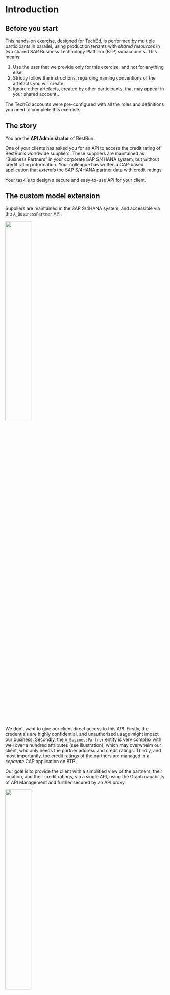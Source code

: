 # Introduction

## Before you start

This hands-on exercise, designed for TechEd, is performed by multiple participants in parallel, using production tenants with *shared resources* in two shared SAP Business Technology Platform (BTP) subaccounts. This means:

1.  Use the user that we provide only for this exercise, and not for anything else.
2.  Strictly follow the instructions, regarding naming conventions of the artefacts you will create.
3.  Ignore other artefacts, created by other participants, that may appear in your shared account..

The TechEd accounts were pre-configured with all the roles and definitions you need to complete this exercise.

## The story

You are the **API Administrator** of BestRun.

One of your clients has asked you for an API to access the credit rating of BestRun’s worldwide suppliers. These suppliers are maintained as “Business Partners” in your corporate SAP S/4HANA system, but without credit rating information. Your colleague has written a CAP-based application that *extends* the SAP S/4HANA partner data with credit ratings.

Your task is to design a secure and easy-to-use API for your client.

## The custom model extension

Suppliers are maintained in the SAP S/4HANA system, and accessible via the `A_BusinessPartner` API.

<img src="images/bc5cfbbe1db50accd54ceb3eae2ca5e9.png" width="40%"> 

We don’t want to give our client direct access to this API. Firstly, the credentials are highly confidential, and unauthorized usage might impact our business. Secondly, the `A_BusinessPartner` entity is very complex with well over a hundred attributes (see illustration), which may overwhelm our client, who only needs the partner address and credit ratings. Thirdly, and most importantly, the credit ratings of the partners are managed in a *separate* CAP application on BTP.

Our goal is to provide the client with a simplified view of the partners, their location, and their credit ratings, via a single API, using the Graph capability of API Management and further secured by an API proxy.

<img src="images/a5322027614a24b1e741b8426b460961.png" width="40%">

The simple CAP financials application written by our colleague, has a RATINGS entity that matches the business partner on its key (BP), and looks like this, based on a very simple corresponding CDS entity specification.

The application is poorly secured by basic authentication and runs on BTP. Again, we do not want to provide direct access to it from our client, with whom we would have to share the user/password to the application. And, the client would have to learn how to make multiple queries to two different applications, and then combine the data, just to get the information they need.

So how do we solve this?

The Graph feature of API Management supports *custom* *extensions*, technically entities with *views* on one or more underlying data sources. We will design such a custom entity.

This custom entity will combine partner info from the `A_BusinessPartner` entity in SAP S/4HANA, and the credit ratings from the RATINGS entity in the CAP application. We will call it `RatedPartner` within the `bestrun` namespace, shown at the left of the following illustration.

<img src="images/1bcc197a48820eb0bdb1d5dc8f4b70b5.png" width="60%">

The easiest way to develop such an extension entity is to use the powerful graphical extension editor. Unfortunately, this editor was not yet available at the time we put this course together in mid-2023, and so, instead, we will define the extension specification as a JSON specification, as seen in the box below.

![](images/c3217b411b8b0a8ab85d631ea0f085d8.png)

You should be able to understand how this works. We define the new entity `bestrun.RatedPartner`, and the two *source entities* it uses. Then, we define a list of attributes and their derivation from corresponding source attributes, using “*transform*” functions. You can study the detailed specification in the Graph documentation.

This extension specification was already imported, and available as `my-ratedpartner`.

# Let the fun begin

## Step 1 – login to the Integration Suite

If you were given an *odd* user ID number (user01, user03,…, user31, ...), use the following `BLR13` URL:

| [https://teched23`blr13`.integrationsuite.cfapps.ap10.hana.ondemand.com/shell/home](https://teched23blr13.integrationsuite.cfapps.ap10.hana.ondemand.com/shell/home) |
|------------------------------------------------------------------------------------------------------------------------------------------------------------------------|

Users with an *even* user ID numbers (user02, user04, …), use the following `BLR08` URL:

| [https://teched23`blr08`.integrationsuite.cfapps.ap10.hana.ondemand.com/shell/home](https://teched23blr08.integrationsuite.cfapps.ap10.hana.ondemand.com/shell/home) |
|------------------------------------------------------------------------------------------------------------------------------------------------------------------------|

In both cases use `Welcome1` as your password.

## Step 2 – Create a Business Data Graph

Click on the top-left hamburger, so you can see the menu of the SAP Integration Suite on the left.

Then, select `Design => Graph` from the menu.

![](images/bcc4eb63cae9493ac495e6392cef5707.png)

You see the Graph wizard. There may be several data graphs already created by other course participants. Just ignore them.

![](images/467dd6165c721603744f59d57ccdbfa6.png)

On the `Business Data Graphs` tab, and start the wizard, `Create => New business data graph`.

![](images/77c3b6320f2aefed38c9f3f9529cb539.png)

Enter an ID for the data graph. This name must be unique, and therefore `must` start with `uNN`, where `NN` is your user id`.` For instance, if your tenant-user is “user31”, you can name the data graph `u31-rp`.

![](images/89ea25664aff1a296bb84e39a811b9ef.png)

Note the resulting Graph URL. The data graph ID is the last part of this URL.

Click on `Next` and check the two data sources we will use for our data graph.

![](images/caa26ecfe0f6db1102f4d43c857edf75.png)

Click `Next` and in the next step select the `my-ratedpartner` model extension. Click `Next` again and wait about 20 seconds. The Graph system is checking your data sources, discovering and connecting entities, and creating a data graph configuration. When complete, you will see the configuration. If you made a mistake, check the logs, cancel, and try again.

<img src="images/8e392b5ee8f5f9c5bb9b0c1591f92715.png" width="30%">

The configuration can be fine-tuned for complex use cases and landscapes, but we just click on `Create` and wait about two minutes, for the system to instantiate and run the data graph. During this time, you will see a status of *Processing*.

When the status turns to “*Available*”, the URL is live, and we are ready to check it out, using the Graph Navigator.

## Step 3 – Use the Graph Navigator

There is little “keypad” on the right of the top-bar. Click it, and then select `Graph Navigator`.

When the Navigator comes up, select the data graph you just created, then select the `bestrun` namespace, and within that the `RatedPartner` entity which we defined. You can see the documented schema and an example.

![](images/d95e349e8a2e2e84d8e3268df3a17032.png)

The Graph navigator is connected to live data, the example comes from a real system.

Now, click on the `Try Out` tab, and click `Run` to see how to execute an OData query. By changing the query, you can get powerful results. For instance, you could try the following queries (don’t copy paste – type these in and be impressed by the OData auto-completion feature of the Graph Navigator):

```/bestrun/RatedPartner?$top=10&$expand=location&$select=name,rating```

```/bestrun/RatedPartner?$top=30&$filter=rating/Moodys eq 'AAB'```

Note that the data graph also includes other entities (in other namespaces) in the data graph, and you can still access these other entities, using the same Graph API and URL.

When done, you can close the browser tab.

## Step 4 – Create an API Proxy

As we saw, the Graph API is a powerful abstraction, providing access to the underlying data with one API. But what if we want to really limit our client to *only* use the new `RatedPartner` abstraction?

In the following step, we will add an API Proxy to the Graph API, which will have two purposes: one, it will limit access only to the new RatedPartner URL, and two, it will limit access to only three calls per minute.

You should still be on the Graph page in the SAP Integration Suite (if not, click `Design => Graph).` Find the data graph we just created in the list. Carefully *copy* the URL of that data graph.

From the menu, click `Design => APIs` and then `Create`.

![](images/cbe3d300b1834a52b724ee3edc711da5.png)

A form pops up.

The form must be filled in as follows:

-   Select the “`URL`” radio button.
-   Paste the data graph URL you just copied in the target URL; then append `/bestrun` to the end of the URL.
-   Name the API proxy. This name must be unique, and therefore `must` start with `uNN`, where `NN` is your tenant user id`.` For instance, if your tenant-user is “user31”, you can name the API proxy `u31-proxy`.
-   Copy the same name into the title and API Base Path fields.
-   Click `Create`.

    ![](images/b0fa2362eb9181c0992265cb25c65077.png)

-   Click `Save.  
    `

![](images/375b07d649fe5b59241ee097b4832bf8.png)

Note the API proxy URL at the top of the screen (including “`prod.apimanagement`”, ending with the API base path that you configured just now. Most customers would actually create a nicer-looking “vanity” URL (e.g., `api.bestrun.com/u31-proxy`) for their API proxy, completely hiding the “internal URLs” behind a firewall. This is beyond this exercise.

![](images/e555fe6e3128fcdc07584397faa8c4f2.png)

Now let’s add a *quota policy* to our API Proxy. Click on `Policies`, and on `Edit` on the Policy Editor.

Select the `ProxyEndPoint`, and then its `Preflow`. Now, on the right, scroll until you find the `Quota` Policy.

![](images/5c46e240b6b280c7d0ba73d6dc1078d9.png)

Click on the plus (`+`) and give it a name, e.g. `my-quota and Add`. This will add the policy to API Proxy.

At the bottom you will find the policy configuration:

![](images/f1e2ebeda58c3e085d2b342d75eb197b.png)

The default policy allows a count of two calls per one (1) minute. Go ahead, change the allow-count to `3`. We will test this later.

Now, click `Update`, and `Save`.

![](images/43b8a58c0d44c1deb42cd5d0979c6dae.png)

Note that the API proxy is not yet deployed. Select the ellipsis (`…`) on the right, and `Deploy`. Done!

If you now try to click on the API proxy URL (go ahead, try), the call will fail. Why? The API Proxy, by default, *propagates* the identity and authentication credentials from the caller to its target URL, here the data graph. The data graph expects an OAuth 2.0 authentication token, and since we just clicked on a link, this fails.

We will check this out further in the next step. Copy the URL of the API Proxy from the screen.

## Step 5 – Use CURL to test the API Proxy

The API proxy that we just created has no specific authentication policy; the OAuth authentication credentials are simply passed to the data graph. In this step, we will use the “curl” command to obtain an authentication token, and then use that token to make a call to the API.

Open a command terminal on your PC (on Windows, use R, and enter `cmd`).

In the terminal that opens, type:

On BLR13 (odd user id):

```curl -X POST <https://teched23blr13.authentication.ap10.hana.ondemand.com/oauth/token> -H "Content-Type:application/x-www-form-urlencoded" -d "grant_type=client_credentials" -d "client_id=sb-90232f75-ebad-47e9-8493-08feb06da7b9!b30456\|sap-graph!b24139" -d "client_secret=1c20ad72-12f9-418b-af1f-a8453dac5c24\$LXIq-pMUivmjcBYvF_omsogO1KyAM9hTi5nQYEmbEiM="```

On BLR08 (even user id):

```curl -X POST <https://teched23blr08.authentication.ap10.hana.ondemand.com/oauth/token> -H "Content-Type:application/x-www-form-urlencoded" -d "grant_type=client_credentials" -d "client_id=sb-8906f3c8-452d-4215-baf4-29ed89d16df1!b28124\|sap-graph!b24139" -d "client_secret=4cc39d9d-5e98-4164-954d-6b2cc0326249\$iZEnuNDvCpX0yeP86SzyA-BnudBdudzFiopbkJzXYzs="```

If all goes well, you will see a response with an access token.

![](images/29f587107621aeb734dc9c9a72947944.png)

Carefully select and copy the string.

We will also need the URL of the API proxy. But remember, that is the URL of the `bestrun` namespace. You need to append an entity query, for example, `/RatedPartner?$top=1` to that URL.

So, now that we have a token and URL, enter the following curl command,

```curl -X GET <url> -H "Authorization: Bearer <access-token>"```

and substitute \<url\> with the URL of the API proxy with the entity query, and substitute \<access-token\> with the access token you just copied:

```curl -X GET https://teched23blr... `RatedPartner?$top=1` -H "Authorization: Bearer eyJh...Q"```

The response should look like this:

`{"@odata.context":"$metadata\#RatedPartner","value":[{"id":"my.custom\~1000000","name":"HA_SUPPLIER","isActive":true,"rating":{"Moodys":"ABB","Fitch":"B","StandardPoor":"B+","totalScore":"acceptable"}}]}`

Repeat this last command a few times. What happens? Cool, no?

## Step 6 – Add an OAuth policy template

What if we want to enable “anonymous” and unauthenticated (but still carefully controlled) access to our data graph, which still expects an OAuth 2.0 token?

For this, we will learn how to use a *Policy Template,* called “`Cloud_Platform_Connectivity`”. You can find this policy template, and many, many more on the SAP Business Accelerator Hub. The documentation for the template we are using can be found here: <https://hub.sap.com/policytemplate/Cloud_Platform_Connectivity>.

Go back to `Design => APIs` in the SAP Integration Suite application.

Select your API proxy from the list of APIs. At the top, click `Policies` and on the Policy Editor, click `Edit`.

![](images/16f319501e593d22515e48f24e16f7b8.png)

![](images/09d74de52817d568f459f43d197d8d8c.png)

Click on `Policy Template => Apply` in the top corner.

Check the `Cloud_Platform_Connectivity` template and `Apply`.

The policies from the template now appear in the “picture” under the `TargetEndPoint`.

We now need to insert the client ID and client secret in the `getcredential` policy, and the URL used to grant a token, in the `getoauthtoken` policy. Start with the the `getcredential` policy. Select this policy in the picture. The configuration is at the bottom of the screen.

![](images/d6e1d8fd4ae6ffb530e63c1f55eb6feb.png)

**BLR13 OAuth credentials (odd user Id)**

| Client id                                 | sb-90232f75-ebad-47e9-8493-08feb06da7b9!b30456\|sap-graph!b24139                   |
|---------------|------------------------------------------------------------------------------------|
| Client secret                             | 1c20ad72-12f9-418b-af1f-a8453dac5c24\$LXIq-pMUivmjcBYvF_omsogO1KyAM9hTi5nQYEmbEiM= |

**BLR08 OAuth credentials (even user ids)**

| Client id     | sb-8906f3c8-452d-4215-baf4-29ed89d16df1!b28124\|sap-graph!b24139                   |
|---------------|------------------------------------------------------------------------------------|
| Client secret | 4cc39d9d-5e98-4164-954d-6b2cc0326249\$iZEnuNDvCpX0yeP86SzyA-BnudBdudzFiopbkJzXYzs= |

Then select the `getoauthtoken` policy. Change the access token URL as follows:

![](images/023b53ad9476c58e0b024a579f63b90f.png)


| BLR13 | https://teched23blr13.authentication.ap10.hana.ondemand.com/oauth/token/oauth/token?grant_type=client_credentials |
|-------|----------------------------------------------------------------------------------------------------------------------------------------------------------------------------------|
| BLR08 | https://teched23blr08.authentication.ap10.hana.ondemand.com/oauth/token?grant_type=client_credentials                                                                            |

Ok. We are almost done… Click `Update`, then `Save`, and then `Click to Deploy` and `Yes` to deploy the changes.

Now, enter the URL of the API proxy in a browser tab (remember? You can find the URL in the list of API proxies). Remember to append, for example, `/RatedPartner?\$top=3,` in order to see a bit of data.

With the additional policies from the policy template, the API proxy now handles the OAuth protocol on behalf of the caller, and the data graph is available for “anonymous” usage.

Refresh the page. After 2 or 3 times (depending on how you configured the quota policy), access will be denied.

## Step 7 – Publish the URL

What is an API good for, if developers don’t know about it?

In this step, we will create an API grouping, called a *Product*, and then *publish* the group of APIs to the API Business Hub Enterprise (ABHE), where developers with be able to learn about the API.

From the menu, click `Design => APIs`, click on the `Products` tab and then `Create`. Give the product a unique name, like `u31-myproduct`:

![](images/ae2bca91bb0c1341a4606a584d6ccd54.png)

To publish a product, it has to have APIs. Click on the APIs tab, then `Add`. Find the API that we created in the first step and click `OK`.

![](images/07ba85627d47b6e2201087240c8cbf84.png)

Click on `Publish`. You may see other Products, published by other participants.

## Step 8 – the developer portal: API Business Hub Enterprise

Enter the developer portal, called `API Business Hub Enterprise`, from the little keypad menu on the right:

![](images/d689cfc396f57808add77069c16ab084.png)

As an administrator, you can manage how developers access information on this portal. Most customers will provide developers self-service access, so they can explore the APIs and obtain the necessary credentials. You can also generate credentials yourself, and selectively hand these to your developers, which is what we will do today.

Now click on a product tile, and then `Subscribe, => Create New Application`:

![](images/9e459ab609db811a6cab6b621466c618.png)

Provide a title, and check `Create this application on behalf of someone else`. Select one of the registered developers for whom you are generating the credentials, from the dropdown:

![](images/c9f28c22a5e25499d20b6b7028ef0d06.png)

And, finally, add the product that we just created in step 7, by clicking on the `+` box:

![](images/a45ff5026fa1afc32fde3113cb930927.png)

And click `OK` and then `Save`.

You can now hand the generated credentials to the developer, who can use them to build a new application.

## Bonus step – customize the developer portal

You will have noticed that there is a “New Design” feature, at the top of the page. As an administrator of the API Business Hub Enterprise, you can turn this on and *customize* the look and feel of the developer portal.

![](images/a1f055244c98f3ae0d7fa6b321a057e4.png)

As a bonus for reaching the end of this exercise, feel free to switch to the new design, and experiment changing the look and feel of the developer portal. Keep in mind that these changes are going to affect all other participants, and their changes may surprisingly affect yours.

*That‘s it! You made it to the end!*

`Enjoy the rest of TechEd!`
